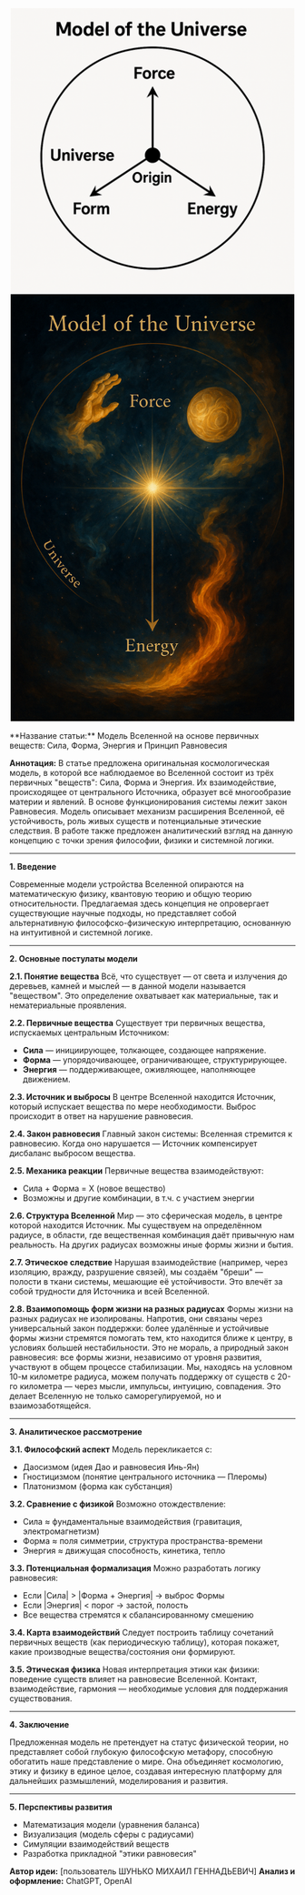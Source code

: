  

<p align="center">
 <img src="universe.model.png" width="500"/>
 <img src="univers.metaphor.png" width="500"/>
</p>
**Название статьи:**
Модель Вселенной на основе первичных веществ: Сила, Форма, Энергия и Принцип Равновесия

**Аннотация:**
В статье предложена оригинальная космологическая модель, в которой все наблюдаемое во Вселенной состоит из трёх первичных "веществ": Сила, Форма и Энергия. Их взаимодействие, происходящее от центрального Источника, образует всё многообразие материи и явлений. В основе функционирования системы лежит закон Равновесия. Модель описывает механизм расширения Вселенной, её устойчивость, роль живых существ и потенциальные этические следствия. В работе также предложен аналитический взгляд на данную концепцию с точки зрения философии, физики и системной логики.

---

**1. Введение**

Современные модели устройства Вселенной опираются на математическую физику, квантовую теорию и общую теорию относительности. Предлагаемая здесь концепция не опровергает существующие научные подходы, но представляет собой альтернативную философско-физическую интерпретацию, основанную на интуитивной и системной логике.

---

**2. Основные постулаты модели**

**2.1. Понятие вещества**
Всё, что существует — от света и излучения до деревьев, камней и мыслей — в данной модели называется "веществом". Это определение охватывает как материальные, так и нематериальные проявления.

**2.2. Первичные вещества**
Существует три первичных вещества, испускаемых центральным Источником:
- **Сила** — инициирующее, толкающее, создающее напряжение.
- **Форма** — упорядочивающее, ограничивающее, структурирующее.
- **Энергия** — поддерживающее, оживляющее, наполняющее движением.

**2.3. Источник и выбросы**
В центре Вселенной находится Источник, который испускает вещества по мере необходимости. Выброс происходит в ответ на нарушение равновесия.

**2.4. Закон равновесия**
Главный закон системы: Вселенная стремится к равновесию. Когда оно нарушается — Источник компенсирует дисбаланс выбросом вещества.

**2.5. Механика реакции**
Первичные вещества взаимодействуют:
- Сила + Форма = X (новое вещество)
- Возможны и другие комбинации, в т.ч. с участием энергии

**2.6. Структура Вселенной**
Мир — это сферическая модель, в центре которой находится Источник. Мы существуем на определённом радиусе, в области, где вещественная комбинация даёт привычную нам реальность. На других радиусах возможны иные формы жизни и бытия.

**2.7. Этическое следствие**
Нарушая взаимодействие (например, через изоляцию, вражду, разрушение связей), мы создаём "бреши" — полости в ткани системы, мешающие её устойчивости. Это влечёт за собой трудности для Источника и всей Вселенной.

**2.8. Взаимопомощь форм жизни на разных радиусах**
Формы жизни на разных радиусах не изолированы. Напротив, они связаны через универсальный закон поддержки: более удалённые и устойчивые формы жизни стремятся помогать тем, кто находится ближе к центру, в условиях большей нестабильности. Это не мораль, а природный закон равновесия: все формы жизни, независимо от уровня развития, участвуют в общем процессе стабилизации. Мы, находясь на условном 10-м километре радиуса, можем получать поддержку от существ с 20-го километра — через мысли, импульсы, интуицию, совпадения. Это делает Вселенную не только саморегулируемой, но и взаимозаботящейся.

---

**3. Аналитическое рассмотрение**

**3.1. Философский аспект**
Модель перекликается с:
- Даосизмом (идея Дао и равновесия Инь-Ян)
- Гностицизмом (понятие центрального источника — Плеромы)
- Платонизмом (форма как субстанция)

**3.2. Сравнение с физикой**
Возможно отождествление:
- Сила ≈ фундаментальные взаимодействия (гравитация, электромагнетизм)
- Форма ≈ поля симметрии, структура пространства-времени
- Энергия ≈ движущая способность, кинетика, тепло

**3.3. Потенциальная формализация**
Можно разработать логику равновесия:
- Если |Сила| > |Форма + Энергия| → выброс Формы
- Если |Энергия| < порог → застой, полость
- Все вещества стремятся к сбалансированному смешению

**3.4. Карта взаимодействий**
Следует построить таблицу сочетаний первичных веществ (как периодическую таблицу), которая покажет, какие производные вещества/состояния они формируют.

**3.5. Этическая физика**
Новая интерпретация этики как физики: поведение существ влияет на равновесие Вселенной. Контакт, взаимодействие, гармония — необходимые условия для поддержания существования.

---

**4. Заключение**

Предложенная модель не претендует на статус физической теории, но представляет собой глубокую философскую метафору, способную обогатить наше представление о мире. Она объединяет космологию, этику и физику в единое целое, создавая интересную платформу для дальнейших размышлений, моделирования и развития.

---

**5. Перспективы развития**

- Математизация модели (уравнения баланса)
- Визуализация (модель сферы с радиусами)
- Симуляции взаимодействий веществ
- Разработка прикладной "этики равновесия"

**Автор идеи:** [пользователь ШУНЬКО МИХАИЛ ГЕННАДЬЕВИЧ]
**Анализ и оформление:** ChatGPT, OpenAI
